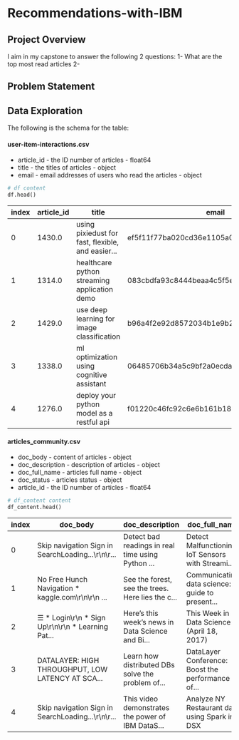 # Recommendations-with-IBM

## Project Overview
I aim in my capstone to answer the following 2 questions:
  1- What are the top most read articles
  2- 


## Problem Statement


## Data Exploration
The following is the schema for the table:

#### user-item-interactions.csv
  - article_id - the ID number of articles - float64
  - title - the titles of articles - object
  - email - email addresses of users who read the articles - object


```python
# df content 
df.head()
```

| __index__	  | __article_id__	| __title__	| __email__ |
|---------|------------|------------------------------------------------|------------------------------------------------|
|0	|1430.0	|using pixiedust for fast, flexible, and easier...	|ef5f11f77ba020cd36e1105a00ab868bbdbf7fe7|
|1	|1314.0	|healthcare python streaming application demo	|083cbdfa93c8444beaa4c5f5e0f5f9198e4f9e0b|
|2	|1429.0	|use deep learning for image classification	|b96a4f2e92d8572034b1e9b28f9ac673765cd074|
|3	|1338.0	|ml optimization using cognitive assistant	|06485706b34a5c9bf2a0ecdac41daf7e7654ceb7|
|4	|1276.0	|deploy your python model as a restful api	|f01220c46fc92c6e6b161b1849de11faacd7ccb2|


#### articles_community.csv
  - doc_body - content of articles - object
  - doc_description - description of articles - object
  - doc_full_name - articles full name - object
  - doc_status - articles status - object
  - article_id - the ID number of articles - float64
  

```python
# df_content content
df_content.head()
```

| __index__	| __doc_body__ |	__doc_description__ |	__doc_full_name__ |	__doc_status__ |	__article_id__ |
|---------|-----------------------------------------------------------------|----------------------------------------------------------------------------------------|----------------------------------------------------------|-------------|-------|
|0	|Skip navigation Sign in SearchLoading...\r\n\r...	|Detect bad readings in real time using Python ...	|Detect Malfunctioning IoT Sensors with Streami...	|Live|	0|
|1	|No Free Hunch Navigation * kaggle.com\r\n\r\n ...	|See the forest, see the trees. Here lies the c...	|Communicating data science: A guide to present...	|Live|	1|
|2	|☰ * Login\r\n * Sign Up\r\n\r\n * Learning Pat...	|Here’s this week’s news in Data Science and Bi...	|This Week in Data Science (April 18, 2017)	|Live|	2|
|3	|DATALAYER: HIGH THROUGHPUT, LOW LATENCY AT SCA...	|Learn how distributed DBs solve the problem of...	|DataLayer Conference: Boost the performance of...	|Live|	3|
|4	|Skip navigation Sign in SearchLoading...\r\n\r...	|This video demonstrates the power of IBM DataS...	|Analyze NY Restaurant data using Spark in DSX	|Live|	4|
